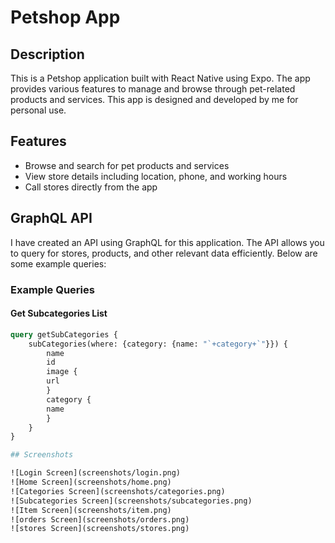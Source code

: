 # Petshop App

## Description

This is a Petshop application built with React Native using Expo. The app provides various features to manage and browse through pet-related products and services. This app is designed and developed by me for personal use.

## Features

- Browse and search for pet products and services
- View store details including location, phone, and working hours
- Call stores directly from the app

## GraphQL API

I have created an API using GraphQL for this application. The API allows you to query for stores, products, and other relevant data efficiently. Below are some example queries:

### Example Queries

#### Get Subcategories List

```graphql
query getSubCategories {
    subCategories(where: {category: {name: "`+category+`"}}) {
        name
        id
        image {
        url
        }
        category {
        name
        }
    }
}

## Screenshots

![Login Screen](screenshots/login.png)
![Home Screen](screenshots/home.png)
![Categories Screen](screenshots/categories.png)
![Subcategories Screen](screenshots/subcategories.png)
![Item Screen](screenshots/item.png)
![orders Screen](screenshots/orders.png)
![stores Screen](screenshots/stores.png)